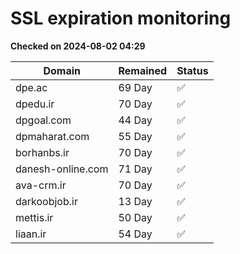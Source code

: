 # SSL expiration monitoring

**Checked on 2024-08-02 04:29**

| Domain | Remained | Status       |
|--------|----------|--------------|
| dpe.ac     | 69 Day   | ✅ |
| dpedu.ir     | 70 Day   | ✅ |
| dpgoal.com     | 44 Day   | ✅ |
| dpmaharat.com     | 55 Day   | ✅ |
| borhanbs.ir     | 70 Day   | ✅ |
| danesh-online.com     | 71 Day   | ✅ |
| ava-crm.ir     | 70 Day   | ✅ |
| darkoobjob.ir     | 13 Day   | ✅ |
| mettis.ir     | 50 Day   | ✅ |
| liaan.ir     | 54 Day   | ✅ |
